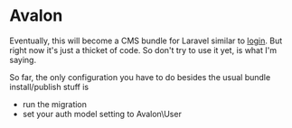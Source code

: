 Avalon
=============

Eventually, this will become a CMS bundle for Laravel similar to [login](https://github.com/joshreisner/login "login").  But right now
it's just a thicket of code.  So don't try to use it yet, is what I'm saying.

So far, the only configuration you have to do besides the usual bundle install/publish stuff is

* run the migration
* set your auth model setting to Avalon\User